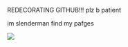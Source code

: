 REDECORATING GITHUB!!! plz b patient





im slenderman find my pafges

![](https://i.postimg.cc/RhDFKptT/find-my-pages.webp)
